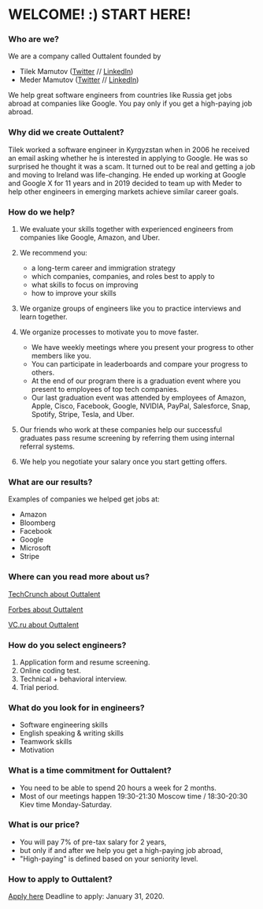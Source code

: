 # WELCOME! :) START HERE!

### Who are we?

We are a company called Outtalent founded by 
- Tilek Mamutov ([Twitter](https://twitter.com/tilek) // [LinkedIn](https://www.linkedin.com/in/tilek))
- Meder Mamutov ([Twitter](https://twitter.com/mederinho10) // [LinkedIn](https://www.linkedin.com/in/mamutov))

We help great software engineers from countries like Russia get jobs abroad at companies like Google.
You pay only if you get a high-paying job abroad.

### Why did we create Outtalent?

Tilek worked a software engineer in Kyrgyzstan when in 2006 he received an email asking whether he is interested in applying to Google. He was so surprised he thought it was a scam. It turned out to be real and getting a job and moving to Ireland was life-changing. He ended up working at Google and Google X for 11 years and in 2019 decided to team up with Meder to help other engineers in emerging markets achieve similar career goals.

### How do we help?

1. We evaluate your skills together with experienced engineers from companies like Google, Amazon, and Uber.

2. We recommend you:
   - a long-term career and immigration strategy
   - which companies, companies, and roles best to apply to
   - what skills to focus on improving
   - how to improve your skills

3. We organize groups of engineers like you to practice interviews and learn together.

4. We organize processes to motivate you to move faster.
   - We have weekly meetings where you present your progress to other members like you.
   - You can participate in leaderboards and compare your progress to others.
   - At the end of our program there is a graduation event where you present to employees of top tech companies. 
   - Our last graduation event was attended by employees of Amazon, Apple, Cisco, Facebook, Google, NVIDIA, PayPal, Salesforce, Snap, Spotify, Stripe, Tesla, and Uber.

5. Our friends who work at these companies help our successful graduates pass resume screening by referring them using internal referral systems.

6. We help you negotiate your salary once you start getting offers.

### What are our results?

Examples of companies we helped get jobs at:
- Amazon
- Bloomberg
- Facebook
- Google
- Microsoft
- Stripe

### Where can you read more about us?

[TechCrunch about Outtalent](https://techcrunch.com/2019/08/19/all-84-startups-from-y-combinators-s19-demo-day-1/)

[Forbes about Outtalent](https://www.forbes.com/sites/kenrickcai/2019/08/21/ycombinator-demo-day-174-startup-pitches-in-2-days-next-big-trends-in-tech/#30c08822eb2b)

[VC.ru about Outtalent](https://vc.ru/migrate/77347-eks-sotrudnik-google-zapustil-servis-pomoshchi-russkoyazychnym-programmistam-s-trudoustroystvom-v-inostrannye-it-kompanii)

### How do you select engineers?

1. Application form and resume screening.
2. Online coding test.
3. Technical + behavioral interview.
4. Trial period.

### What do you look for in engineers?

- Software engineering skills
- English speaking & writing skills
- Teamwork skills
- Motivation

### What is a time commitment for Outtalent?

- You need to be able to spend 20 hours a week for 2 months.
- Most of our meetings happen 19:30-21:30 Moscow time / 18:30-20:30 Kiev time Monday-Saturday.

### What is our price?

- You will pay 7% of pre-tax salary for 2 years, 
- but only if and after we help you get a high-paying job abroad,
- "High-paying" is defined based on your seniority level.

### How to apply to Outtalent?

[Apply here](https://apply.outtalent.com)
Deadline to apply: January 31, 2020.
